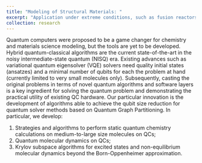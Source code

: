 ```yaml
---
title: "Modeling of Structural Materials: "
excerpt: "Application under extreme conditions, such as fusion reactors, shock deformation, and radiation damage."
collection: research
---
```


Quantum computers were proposed to be a game changer for chemistry and materials science modeling, but the tools are yet to be developed. Hybrid quantum-classical algorithms are the current state-of-the-art in the noisy intermediate-state quantum (NISQ) era. Existing advances such as variational quantum eigensolver (VQE) solvers need quality initial states (ansatzes) and a minimal number of qubits for each
the problem at hand (currently limited to very small molecules only).
Subsequently, casting the original problems in terms of novel quantum
algorithms and software layers is a key ingredient for solving the quantum problem and
demonstrating the practical utility of existing QC hardware. Our particular innovation is the
development of algorithms able to achieve the qubit size reduction for quantum solver
methods based on Quantum Graph Partitioning. In particular, we develop:

1. Strategies and algorithms to perform static quantum chemistry calculations on
medium-to-large size molecules on QCs;
1. Quantum molecular dynamics on QCs;
1. Krylov subspace algorithms for excited states and non-equilibrium molecular dynamics beyond the Born-Oppenheimer approximation.

